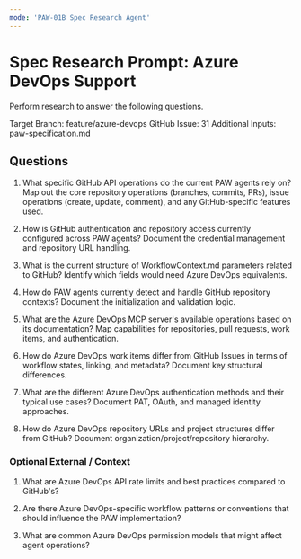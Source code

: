 ```yaml
---
mode: 'PAW-01B Spec Research Agent'
---
```

# Spec Research Prompt: Azure DevOps Support

Perform research to answer the following questions.

Target Branch: feature/azure-devops
GitHub Issue: 31
Additional Inputs: paw-specification.md

## Questions

1. What specific GitHub API operations do the current PAW agents rely on? Map out the core repository operations (branches, commits, PRs), issue operations (create, update, comment), and any GitHub-specific features used.

2. How is GitHub authentication and repository access currently configured across PAW agents? Document the credential management and repository URL handling.

3. What is the current structure of WorkflowContext.md parameters related to GitHub? Identify which fields would need Azure DevOps equivalents.

4. How do PAW agents currently detect and handle GitHub repository contexts? Document the initialization and validation logic.

5. What are the Azure DevOps MCP server's available operations based on its documentation? Map capabilities for repositories, pull requests, work items, and authentication.

6. How do Azure DevOps work items differ from GitHub Issues in terms of workflow states, linking, and metadata? Document key structural differences.

7. What are the different Azure DevOps authentication methods and their typical use cases? Document PAT, OAuth, and managed identity approaches.

8. How do Azure DevOps repository URLs and project structures differ from GitHub? Document organization/project/repository hierarchy.

### Optional External / Context

1. What are Azure DevOps API rate limits and best practices compared to GitHub's?

2. Are there Azure DevOps-specific workflow patterns or conventions that should influence the PAW implementation?

3. What are common Azure DevOps permission models that might affect agent operations?